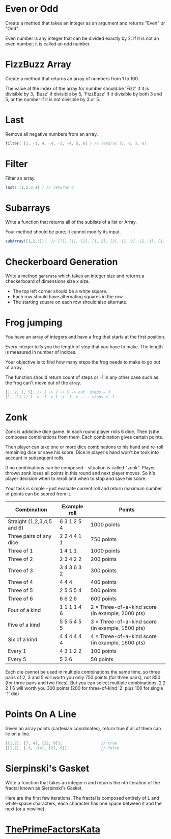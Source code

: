 # Even or Odd #

Create a method that takes an integer as an argument and returns "Even" or "Odd".

Even number is any integer that can be divided exactly by 2. If it is not an even number, it is called an odd number.


# FizzBuzz Array #

Create a method that returns an array of numbers from 1 to 100.

The value at the index of the array for number should be 'Fizz' if it is divisible by 3, 'Buzz' if divisible by 5, 'FizzBuzz' if it divisible by both 3 and 5, or the number if it is not divisible by 3 or 5.


# Last #

Remove all negative numbers from an array.

```java
filter( [1, -1, 4, -4, -3, -4, 5, 6] ) // returns [1, 4, 5, 6]
```


# Filter #

Filter an array.

```java
last( [1,2,3,4] ) // returns 4
```


# Subarrays #

Write a function that returns all of the sublists of a list or Array.

Your method should be pure; it cannot modify its input.

```java
subArray([1,2,3]);  // [[], [1], [2], [1, 2], [3], [1, 3], [2, 3], [1, 2, 3]]
```


# Checkerboard Generation #

Write a method `generate` which takes an integer size and returns a checkerboard of dimensions size x size.

 - The top left corner should be a white square.
 - Each row should have alternating squares in the row.
 - The starting square on each row should also alternate.


# Frog jumping #

You have an array of integers and have a frog that starts at the first position.

Every integer tells you the length of step that you have to make. The length is measured in number of indices.

Your objective is to find how many steps the frog needs to make to go out of array.

The function should return count of steps or -1 in any other case such as: the frog can't move out of the array.

```java
[1, 2, 1, 5]; // 1 -> 2 -> 5 -> out  steps = 3 
[1, -1] // 1 -> -1 -> 1 -> -1 -> .... steps = -1
```


# Zonk #

Zonk is addictive dice game. In each round player rolls 6 dice. Then (s)he composes combinations from them. Each combination gives certain points.

Then player can take one or more dice combinations to his hand and re-roll remaining dice or save his score. Dice in player's hand won't be took into account in subsequent rolls.

If no combinations can be composed - situation is called "zonk". Player thrown zonk loses all points in this round and next player moves. So it's player decision when to reroll and when to stop and save his score.

Your task is simple - just evaluate current roll and return maximum number of points can be scored from it.

Combination | Example roll | Points
--- | --- | ---
Straight (1,2,3,4,5 and 6) | 6 3 1 2 5 4 | 1000 points
Three pairs of any dice | 2 2 4 4 1 1 | 750 points
Three of 1 | 1 4 1 1 | 1000 points
Three of 2 | 2 3 4 2 2 | 200 points
Three of 3 | 3 4 3 6 3 2 | 300 points
Three of 4 | 4 4 4 | 400 points
Three of 5 | 2 5 5 5 4 | 500 points
Three of 6 | 6 6 2 6 | 600 points
Four of a kind | 1 1 1 1 4 6 | 2 × Three-of-a-kind score (in example, 2000 pts)
Five of a kind | 5 5 5 4 5 5 | 3 × Three-of-a-kind score (in example, 1500 pts)
Six of a kind | 4 4 4 4 4 4 | 4 × Three-of-a-kind score (in example, 1600 pts)
Every 1 | 4 3 1 2 2 | 100 points
Every 5 | 5 2 6 | 50 points

Each die cannot be used in multiple combinations the same time, so three pairs of 2, 3 and 5 will worth you only 750 points (for three pairs), not 850 (for three pairs and two fives). But you can select multiple combinations, 2 2 2 1 6 will worth you 300 points (200 for three-of-kind '2' plus 100 for single '1' die)


# Points On A Line #

Given an array points (cartesian coordinates), return true if all of them can lie on a line.

```java
[[1,2], [7, 4], [22, 9]];                 // true
[[1,2], [-3, -14], [22, 9]];              // false
```


# Sierpinski's Gasket #

Write a function that takes an integer n and returns the nth iteration of the fractal known as Sierpinski's Gasket.

Here are the first few iterations. The fractal is composed entirely of L and white-space characters; each character has one space between it and the next (or a newline).


# [ThePrimeFactorsKata](http://www.butunclebob.com/ArticleS.UncleBob.ThePrimeFactorsKata "ThePrimeFactorsKata") #